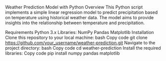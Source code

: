 Weather Prediction Model with Python
Overview
This Python script implements a simple linear regression model to predict precipitation based on temperature using historical weather data. The model aims to provide insights into the relationship between temperature and precipitation.

Requirements
Python 3.x
Libraries:
NumPy
Pandas
Matplotlib
Installation
Clone this repository to your local machine:
bash
Copy code
git clone https://github.com/your_username/weather-prediction.git
Navigate to the project directory:
bash
Copy code
cd weather-prediction
Install the required libraries:
Copy code
pip install numpy pandas matplotlib
